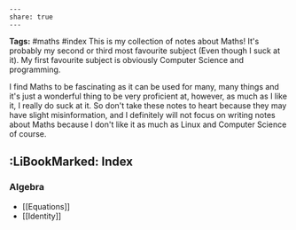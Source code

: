 ```
---
share: true
---
```
**Tags:** #maths #index
This is my collection of notes about Maths! It's probably my second or third most favourite subject (Even though I suck at it). My first favourite subject is obviously Computer Science and programming.

I find Maths to be fascinating as it can be used for many, many things and it's just a wonderful thing to be very proficient at, however, as much as I like it, I really do suck at it. So don't take these notes to heart because they may have slight misinformation, and I definitely will not focus on writing notes about Maths because I don't like it as much as Linux and Computer Science of course.
## :LiBookMarked: Index
### Algebra
- [[Equations]]
- [[Identity]]